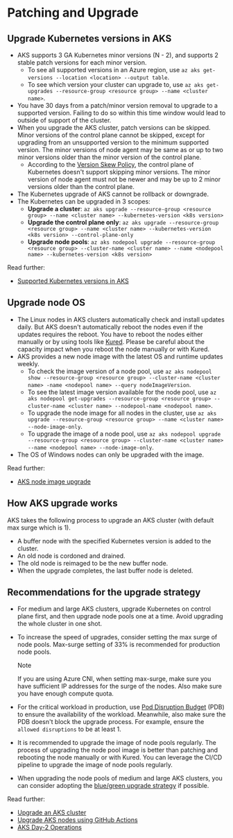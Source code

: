 # Patching and Upgrade

## Upgrade Kubernetes versions in AKS

- AKS supports 3 GA Kubernetes minor versions (N - 2), and supports 2 stable patch versions for each minor version.
  - To see all supported versions in an Azure region, use `az aks get-versions --location <location> --output table`.
  - To see which version your cluster can upgrade to, use `az aks get-upgrades --resource-group <resource group> --name <cluster name>`.
- You have 30 days from a patch/minor version removal to upgrade to a supported version. Failing to do so within this time window would lead to outside of support of the cluster.
- When you upgrade the AKS cluster, patch versions can be skipped. Minor versions of the control plane cannot be skipped, except for upgrading from an unsupported version to the minimum supported version. The minor versions of node agent may be same as or up to two minor versions older than the minor version of the control plane.
  - According to the [Version Skew Policy](https://kubernetes.io/releases/version-skew-policy/), the control plane of Kubernetes doesn't support skipping minor versions. The minor version of node agent must not be newer and may be up to 2 minor versions older than the control plane.
- The Kubernetes upgrade of AKS cannot be rollback or downgrade.
- The Kubernetes can be upgraded in 3 scopes:
  - **Upgrade a cluster**: `az aks upgrade --resource-group <resource group> --name <cluster name> --kubernetes-version <k8s version>`
  - **Upgrade the control plane only**: `az aks upgrade --resource-group <resource group> --name <cluster name> --kubernetes-version <k8s version> --control-plane-only`
  - **Upgrade node pools**: `az aks nodepool upgrade --resource-group <resource group> --cluster-name <cluster name> --name <nodepool name> --kubernetes-version <k8s version>`

Read further:

- [Supported Kubernetes versions in AKS](https://docs.microsoft.com/azure/aks/supported-kubernetes-versions)

## Upgrade node OS

- The Linux nodes in AKS clusters automatically check and install updates daily. But AKS doesn't automatically reboot the nodes even if the updates requires the reboot. You have to reboot the nodes either manually or by using tools like [Kured](https://github.com/weaveworks/kured). Please be careful about the capacity impact when you reboot the node manually or with Kured.
- AKS provides a new node image with the latest OS and runtime updates weekly.
  - To check the image version of a node pool, use `az aks nodepool show --resource-group <resource group> --cluster-name <cluster name> -name <nodepool name> --query nodeImageVersion`.
  - To see the latest image version available for the node pool, use `az aks nodepool get-upgrades --resource-group <resource group> --cluster-name <cluster name> --nodepool-name <nodepool name>`.
  - To upgrade the node image for all nodes in the cluster, use `az aks upgrade --resource-group <resource group> --name <cluster name> --node-image-only`.
  - To upgrade the image of a node pool, use `az aks nodepool upgrade --resource-group <resource group> --cluster-name <cluster name> --name <nodepool name> --node-image-only`.
- The OS of Windows nodes can only be upgraded with the image.

Read further:

- [AKS node image upgrade](https://docs.microsoft.com/azure/aks/node-image-upgrade)

## How AKS upgrade works

AKS takes the following process to upgrade an AKS cluster (with default max surge which is 1).

- A buffer node with the specified Kubernetes version is added to the cluster.
- An old node is cordoned and drained.
- The old node is reimaged to be the new buffer node.
- When the upgrade completes, the last buffer node is deleted.

## Recommendations for the upgrade strategy

- For medium and large AKS clusters, upgrade Kubernetes on control plane first, and then upgrade node pools one at a time. Avoid upgrading the whole cluster in one shot.
- To increase the speed of upgrades, consider setting the max surge of node pools. Max-surge setting of 33% is recommended for production node pools.

  > [!NOTE]
  > If you are using Azure CNI, when setting max-surge, make sure you have sufficient IP addresses for the surge of the nodes. Also make sure you have enough compute quota.

- For the critical workload in production, use [Pod Disruption Budget](https://kubernetes.io/docs/tasks/run-application/configure-pdb/) (PDB) to ensure the availability of the workload. Meanwhile, also make sure the PDB doesn't block the upgrade process. For example, ensure the `allowed disruptions` to be at least 1.
- It is recommended to upgrade the image of node pools regularly. The process of upgrading the node pool image is better than patching and rebooting the node manually or with Kured. You can leverage the CI/CD pipeline to upgrade the image of node pools regularly.
- When upgrading the node pools of medium and large AKS clusters, you can consider adopting the [blue/green upgrade strategy](https://github.com/CloudNativeGBB/aks-upgrades) if possible.

Read further:

- [Upgrade an AKS cluster](https://docs.microsoft.com/azure/aks/upgrade-cluster)
- [Upgrade AKS nodes using GitHub Actions](https://docs.microsoft.com/azure/aks/node-upgrade-github-actions)
- [AKS Day-2 Operations](https://docs.microsoft.com/azure/architecture/operator-guides/aks/aks-upgrade-practices)
